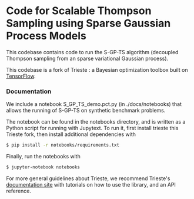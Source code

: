 # Code for Scalable Thompson Sampling using Sparse Gaussian Process Models

This codebase contains code to run the S-GP-TS algorithm (decoupled Thompson sampling from an sparse variational Gaussian process). 

This codebase is a fork of Trieste : a Bayesian optimization toolbox built on [TensorFlow](https://www.tensorflow.org/). 

### Documentation

We include a notebook S_GP_TS_demo.pct.py (in ./docs/notebooks) that allows the running of S-GP-TS on synthetic benchmark problems.

The notebook can be found in the notebooks directory, and is written as a Python script for running with Jupytext. To run it, first install trieste this Trieste fork, then install additional dependencies with
```bash
$ pip install -r notebooks/requirements.txt
```
Finally, run the notebooks with
```bash
$ jupyter-notebook notebooks
```

For more general guidelines about Trieste, we recommend Trieste's  [documentation site](https://secondmind-labs.github.io/trieste) with tutorials on how to use the library, and an API reference. 